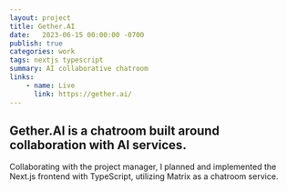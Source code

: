 ```yaml
---
layout: project
title: Gether.AI
date:   2023-06-15 00:00:00 -0700
publish: true
categories: work
tags: nextjs typescript
summary: AI collaborative chatroom
links:
    - name: Live
      link: https://gether.ai/
---
```

## Gether.AI is a chatroom built around collaboration with AI services.

Collaborating with the project manager, I planned and implemented the Next.js frontend with TypeScript, utilizing Matrix as a chatroom service.
